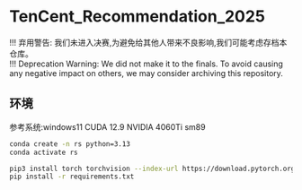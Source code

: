 # TenCent_Recommendation_2025

!!! 弃用警告: 我们未进入决赛,为避免给其他人带来不良影响,我们可能考虑存档本仓库。  
!!! Deprecation Warning: We did not make it to the finals. To avoid causing any negative impact on others, we may consider archiving this repository.  

## 环境
参考系统:windows11 CUDA 12.9 NVIDIA 4060Ti sm89

```bash
conda create -n rs python=3.13
conda activate rs

pip3 install torch torchvision --index-url https://download.pytorch.org/whl/cu129
pip install -r requirements.txt
```

